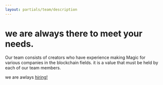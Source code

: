 ```yaml
---
layout: partials/team/description
---
```


# we are always there to meet your needs.

Our team consists of creators who have experience making Magic for various companies in the blockchain fields. it is a value that must be held by each of our team members.

we are awlays [hiring!](http://www.google.com "link")
